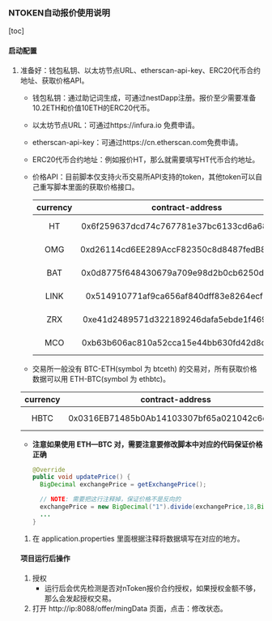 ### NTOKEN自动报价使用说明

[toc]

#### 启动配置

1. 准备好：钱包私钥、以太坊节点URL、etherscan-api-key、ERC20代币合约地址、获取价格API。

   * 钱包私钥：通过助记词生成，可通过nestDapp注册。报价至少需要准备10.2ETH和价值10ETH的ERC20代币。

   * 以太坊节点URL：可通过https://infura.io 免费申请。

   * etherscan-api-key：可通过https://cn.etherscan.com免费申请。

   * ERC20代币合约地址：例如报价HT，那么就需要填写HT代币合约地址。

   * 价格API：目前脚本仅支持火币交易所API支持的token，其他token可以自己重写脚本里面的获取价格接口。

     | currency |              contract-address              |                            price-api                             |
     | :------: | :----------------------------------------: | :--------------------------------------------------------------: |
     |    HT    | 0x6f259637dcd74c767781e37bc6133cd6a68aa161 |  https://api.huobi.pro/market/history/trade?symbol=hteth&size=1  |
     |   OMG    | 0xd26114cd6EE289AccF82350c8d8487fedB8A0C07 | https://api.huobi.pro/market/history/trade?symbol=omgeth&size=1  |
     |   BAT    | 0x0d8775f648430679a709e98d2b0cb6250d2887ef | https://api.huobi.pro/market/history/trade?symbol=bateth&size=1  |
     |   LINK   | 0x514910771af9ca656af840dff83e8264ecf986ca | https://api.huobi.pro/market/history/trade?symbol=linketh&size=1 |
     |   ZRX    | 0xe41d2489571d322189246dafa5ebde1f4699f498 | https://api.huobi.pro/market/history/trade?symbol=zrxeth&size=1  |
     |   MCO    | 0xb63b606ac810a52cca15e44bb630fd42d8d1d83d | https://api.huobi.pro/market/history/trade?symbol=mcoeth&size=1  |

    * 交易所一般没有 BTC-ETH(symbol 为 btceth) 的交易对，所有获取价格数据可以用 ETH-BTC(symbol 为 ethbtc)。
  
     | currency |              contract-address              |                            price-api                            |
     | :------: | :----------------------------------------: | :-------------------------------------------------------------: |
     |   HBTC   | 0x0316EB71485b0Ab14103307bf65a021042c6d380 | https://api.huobi.pro/market/history/trade?symbol=ethbtc&size=1 |
    
    * **注意如果使用 ETH—BTC 对，需要注意要修改脚本中对应的代码保证价格正确**
      ```java
      @Override
      public void updatePrice() {
        BigDecimal exchangePrice = getExchangePrice();

        // NOTE: 需要把这行注释掉，保证价格不是反向的
        exchangePrice = new BigDecimal("1").divide(exchangePrice,18,BigDecimal.ROUND_DOWN);
        ...
      }
      ```
  
   1. 在 application.properties 里面根据注释将数据填写在对应的地方。

   #### 项目运行后操作

   1. 授权
      * 运行后会优先检测是否对nToken报价合约授权，如果授权金额不够，那么会发起授权交易。
   2. 打开 http://ip:8088/offer/mingData 页面，点击：修改状态。

   

   
